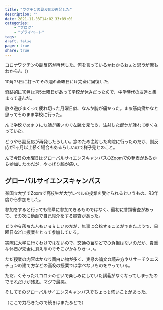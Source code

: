 ```yaml
---
title: "ワクチンの副反応が再発した"
description: ""
date: 2021-11-03T14:02:33+09:00
categories:
    - "ブログ"
    - "プライベート"
tags:
draft: false
pager: true
share: true
---
```


コロナワクチンの副反応が再発した。何を言っているかわからねぇと思うが俺もわからん（）

10月25日に打ってその週の金曜日には完全に回復した。

奇跡的に10月は第5土曜日があって学校が休みだったので、中学時代の友達と集まって遊んだ。

散々遊びまくって疲れ切った月曜日似、なんか腕が痛かった。まぁ筋肉痛かなと思ってそのまま学校に行った。

んで学校であまりにも腕が痛いので左腕を見たら、注射した部分が腫れて赤くなっていた。

どうやら副反応が再発したらしい。念のため注射した病院に行ったのだが、副反応が1ヶ月以上続く場合もあるらしいので様子見とのこと。

んで今日の水曜日はグローバルサイエンスキャンパスのZoomでの発表があるから参加したのだが、やっぱり腕が痛い。

## グローバルサイエンスキャンパス

某国立大学でZoomで高校生が大学レベルの授業を受けられるというもの。R3年度から参加をした。

参加をすると行っても簡単に参加できるものではなく、最初に書類審査があって、その次に動画で自己紹介をする審査があった。

どうやら落ちた人もいるらしいのだが、無事に合格することができたようで、日曜日などに授業をとって参加している。

実際に大学に行くわけではないので、交通の面などでの負担はないのだが、貴重な休日が完全に消えるのでそこがかなりきつい。

ただ授業の内容はかなり面白い物が多く、実際の論文の読み方やリサーチクエスチョンの建て方などの高校の授業では学べないものをやっている。

ただ、くそったれコロナのせいで楽しみにしていた講義がなくなってしまったのでそれだけが残念。マジで最悪。

そしてそのグローバルサイエンスキャンパスでちょっと怖いことがあった。

（ここで力尽きたので続きはまたあとで）
